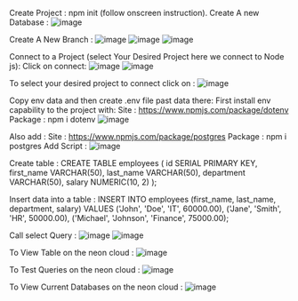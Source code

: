 Create Project : 
npm init (follow onscreen instruction).
Create A new Database : 
![image](https://github.com/Ansari1120/BackEnd-Projects-and-Practice-Exercises/assets/114314363/805f3a63-9c8b-4af2-b965-69f5b875ff6c)

Create A New Branch : 
![image](https://github.com/Ansari1120/BackEnd-Projects-and-Practice-Exercises/assets/114314363/00017f16-c0bd-4e46-9fbb-dcb1b021acce)
![image](https://github.com/Ansari1120/BackEnd-Projects-and-Practice-Exercises/assets/114314363/44d454b0-080f-4f80-a692-866829a45bb4)
![image](https://github.com/Ansari1120/BackEnd-Projects-and-Practice-Exercises/assets/114314363/3a2c5448-782f-48f5-98dc-93181e6a7080)

Connect to a Project (select Your Desired Project here we connect to Node js):
Click on connect:
![image](https://github.com/Ansari1120/BackEnd-Projects-and-Practice-Exercises/assets/114314363/8e639f85-4328-4d7a-b959-4090604b6289)
![image](https://github.com/Ansari1120/BackEnd-Projects-and-Practice-Exercises/assets/114314363/0796e0bf-43b0-42a9-83b1-ab5eea69e23e)

To select your desired project to connect click on :
![image](https://github.com/Ansari1120/BackEnd-Projects-and-Practice-Exercises/assets/114314363/5c178883-063c-45af-b377-b6c4d03f22e9)

Copy env data and then create .env file past data there:
First install env capability to the project with:
Site : https://www.npmjs.com/package/dotenv
Package : npm i dotenv
![image](https://github.com/Ansari1120/BackEnd-Projects-and-Practice-Exercises/assets/114314363/fe4695e8-8664-408a-853b-eabc5b016fe1)

Also add :
Site : https://www.npmjs.com/package/postgres
Package : npm i postgres
Add Script :
![image](https://github.com/Ansari1120/BackEnd-Projects-and-Practice-Exercises/assets/114314363/053a4563-65b0-403d-a6c6-0cfb361765d6)

Create table : 
CREATE TABLE employees (
    id SERIAL PRIMARY KEY,
    first_name VARCHAR(50),
    last_name VARCHAR(50),
    department VARCHAR(50),
    salary NUMERIC(10, 2)
);

Insert data into a table : 
INSERT INTO employees (first_name, last_name, department, salary)
VALUES ('John', 'Doe', 'IT', 60000.00),
       ('Jane', 'Smith', 'HR', 50000.00),
       ('Michael', 'Johnson', 'Finance', 75000.00);

Call select Query : 
![image](https://github.com/Ansari1120/BackEnd-Projects-and-Practice-Exercises/assets/114314363/de01b971-8be1-4310-b402-b465029da2c0)
![image](https://github.com/Ansari1120/BackEnd-Projects-and-Practice-Exercises/assets/114314363/2ba35e06-9c19-4a64-b726-b409c3bfab4c)


To View Table on the neon cloud :
![image](https://github.com/Ansari1120/BackEnd-Projects-and-Practice-Exercises/assets/114314363/85f9b6cd-3bfe-4abb-9478-04aaf7f57739)

To Test Queries on the neon cloud :
![image](https://github.com/Ansari1120/BackEnd-Projects-and-Practice-Exercises/assets/114314363/ced33077-9756-4757-93c7-571e639debfc)

To View Current Databases on the neon cloud :
![image](https://github.com/Ansari1120/BackEnd-Projects-and-Practice-Exercises/assets/114314363/b628342e-bf03-47ec-8df1-92f6a8d6baf6)


 
